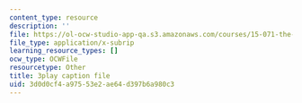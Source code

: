 ```yaml
---
content_type: resource
description: ''
file: https://ol-ocw-studio-app-qa.s3.amazonaws.com/courses/15-071-the-analytics-edge-spring-2017/3d0d0cf4a97553e2ae64d397b6a980c3_6m39f8lDONs.vtt
file_type: application/x-subrip
learning_resource_types: []
ocw_type: OCWFile
resourcetype: Other
title: 3play caption file
uid: 3d0d0cf4-a975-53e2-ae64-d397b6a980c3
---
```

